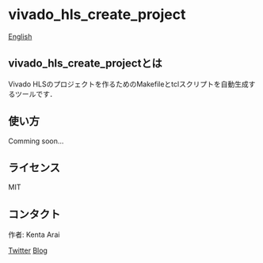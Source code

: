 # vivado_hls_create_project

[English](README.md)

## vivado_hls_create_projectとは

Vivado HLSのプロジェクトを作るためのMakefileとtclスクリプトを自動生成するツールです．

## 使い方

Comming soon...

## ライセンス

MIT

## コンタクト

作者: Kenta Arai

[Twitter](https://twitter.com/isKenta14)
[Blog](https://Kenta11.github.com/)
